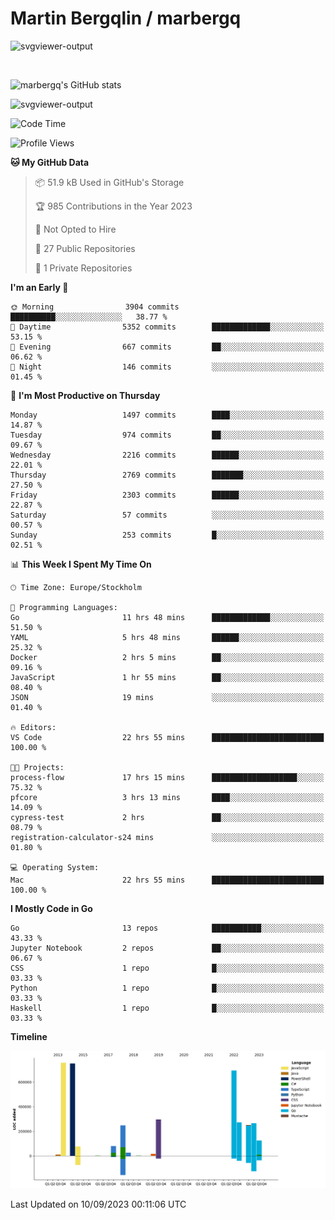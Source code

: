 # Martin Bergqlin / marbergq

![svgviewer-output](https://user-images.githubusercontent.com/2405410/206014777-22d41ecb-c24f-421d-b7d9-bba2cb5bb0de.svg)

<br>

<!--- [![Martin's Week](https://github-readme-stats.vercel.app/api/wakatime?username=marbergq&theme=dark)](https://github.com/anuraghazra/github-readme-stats) -->

![marbergq's GitHub stats](https://github-readme-stats.vercel.app/api?username=marbergq&count_private=true&show_icons=true)

![svgviewer-output](https://wakatime.com/badge/user/3f0a2069-6683-4e19-9a4a-7d21ea815067.svg)

<!--START_SECTION:waka-->
![Code Time](http://img.shields.io/badge/Code%20Time-3%2C302%20hrs%2022%20mins-blue)

![Profile Views](http://img.shields.io/badge/Profile%20Views-38-blue)

**🐱 My GitHub Data** 

> 📦 51.9 kB Used in GitHub's Storage 
 > 
> 🏆 985 Contributions in the Year 2023
 > 
> 🚫 Not Opted to Hire
 > 
> 📜 27 Public Repositories 
 > 
> 🔑 1 Private Repositories 
 > 
**I'm an Early 🐤** 

```text
🌞 Morning                3904 commits        ██████████░░░░░░░░░░░░░░░   38.77 % 
🌆 Daytime                5352 commits        █████████████░░░░░░░░░░░░   53.15 % 
🌃 Evening                667 commits         ██░░░░░░░░░░░░░░░░░░░░░░░   06.62 % 
🌙 Night                  146 commits         ░░░░░░░░░░░░░░░░░░░░░░░░░   01.45 % 
```
📅 **I'm Most Productive on Thursday** 

```text
Monday                   1497 commits        ████░░░░░░░░░░░░░░░░░░░░░   14.87 % 
Tuesday                  974 commits         ██░░░░░░░░░░░░░░░░░░░░░░░   09.67 % 
Wednesday                2216 commits        ██████░░░░░░░░░░░░░░░░░░░   22.01 % 
Thursday                 2769 commits        ███████░░░░░░░░░░░░░░░░░░   27.50 % 
Friday                   2303 commits        ██████░░░░░░░░░░░░░░░░░░░   22.87 % 
Saturday                 57 commits          ░░░░░░░░░░░░░░░░░░░░░░░░░   00.57 % 
Sunday                   253 commits         █░░░░░░░░░░░░░░░░░░░░░░░░   02.51 % 
```


📊 **This Week I Spent My Time On** 

```text
🕑︎ Time Zone: Europe/Stockholm

💬 Programming Languages: 
Go                       11 hrs 48 mins      █████████████░░░░░░░░░░░░   51.50 % 
YAML                     5 hrs 48 mins       ██████░░░░░░░░░░░░░░░░░░░   25.32 % 
Docker                   2 hrs 5 mins        ██░░░░░░░░░░░░░░░░░░░░░░░   09.16 % 
JavaScript               1 hr 55 mins        ██░░░░░░░░░░░░░░░░░░░░░░░   08.40 % 
JSON                     19 mins             ░░░░░░░░░░░░░░░░░░░░░░░░░   01.40 % 

🔥 Editors: 
VS Code                  22 hrs 55 mins      █████████████████████████   100.00 % 

🐱‍💻 Projects: 
process-flow             17 hrs 15 mins      ███████████████████░░░░░░   75.32 % 
pfcore                   3 hrs 13 mins       ████░░░░░░░░░░░░░░░░░░░░░   14.09 % 
cypress-test             2 hrs               ██░░░░░░░░░░░░░░░░░░░░░░░   08.79 % 
registration-calculator-s24 mins             ░░░░░░░░░░░░░░░░░░░░░░░░░   01.80 % 

💻 Operating System: 
Mac                      22 hrs 55 mins      █████████████████████████   100.00 % 
```

**I Mostly Code in Go** 

```text
Go                       13 repos            ███████████░░░░░░░░░░░░░░   43.33 % 
Jupyter Notebook         2 repos             ██░░░░░░░░░░░░░░░░░░░░░░░   06.67 % 
CSS                      1 repo              █░░░░░░░░░░░░░░░░░░░░░░░░   03.33 % 
Python                   1 repo              █░░░░░░░░░░░░░░░░░░░░░░░░   03.33 % 
Haskell                  1 repo              █░░░░░░░░░░░░░░░░░░░░░░░░   03.33 % 
```



**Timeline**

![Lines of Code chart](https://raw.githubusercontent.com/marbergq/marbergq/main/assets/bar_graph.png)


 Last Updated on 10/09/2023 00:11:06 UTC
<!--END_SECTION:waka-->
